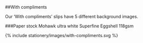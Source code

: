 <section id="stationery-page-with-compliments">
</section>

##With compliments

Our ‘With compliments’ slips have 5 different background images.

###Paper stock
Mohawk ultra white Superfine Eggshell 118gsm

{% include stationery/images/with-compliments.svg %}